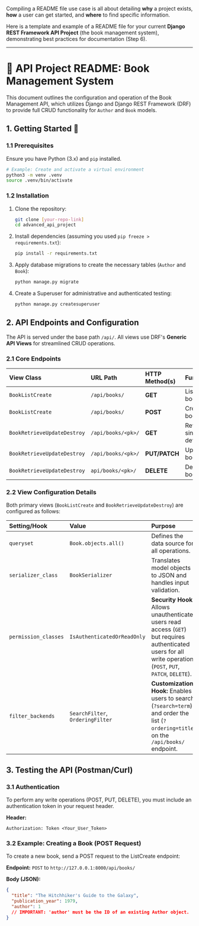 Compiling a README file use case is all about detailing **why** a project exists, **how** a user can get started, and **where** to find specific information.

Here is a template and example of a README file for your current **Django REST Framework API Project** (the book management system), demonstrating best practices for documentation (Step 6).

---

# 📖 API Project README: Book Management System

This document outlines the configuration and operation of the Book Management API, which utilizes Django and Django REST Framework (DRF) to provide full CRUD functionality for `Author` and `Book` models.

## 1\. Getting Started 🚀

### 1.1 Prerequisites

Ensure you have Python (3.x) and `pip` installed.

```bash
# Example: Create and activate a virtual environment
python3 -m venv .venv
source .venv/bin/activate
```

### 1.2 Installation

1.  Clone the repository:
    ```bash
    git clone [your-repo-link]
    cd advanced_api_project
    ```
2.  Install dependencies (assuming you used `pip freeze > requirements.txt`):
    ```bash
    pip install -r requirements.txt
    ```
3.  Apply database migrations to create the necessary tables (`Author` and `Book`):
    ```bash
    python manage.py migrate
    ```
4.  Create a Superuser for administrative and authenticated testing:
    ```bash
    python manage.py createsuperuser
    ```

## 2\. API Endpoints and Configuration

The API is served under the base path `/api/`. All views use DRF's **Generic API Views** for streamlined CRUD operations.

### 2.1 Core Endpoints

| View Class                  | URL Path           | HTTP Method(s) | Functionality                  | Authentication Required |
| :-------------------------- | :----------------- | :------------- | :----------------------------- | :---------------------- |
| `BookListCreate`            | `/api/books/`      | **GET**        | List all books.                | No                      |
| `BookListCreate`            | `/api/books/`      | **POST**       | Create a new book.             | Yes (Authenticated)     |
| `BookRetrieveUpdateDestroy` | `/api/books/<pk>/` | **GET**        | Retrieve a single book detail. | No                      |
| `BookRetrieveUpdateDestroy` | `/api/books/<pk>/` | **PUT/PATCH**  | Update a book.                 | Yes (Authenticated)     |
| `BookRetrieveUpdateDestroy` | `api/books/<pk>/`  | **DELETE**     | Delete a book.                 | Yes (Authenticated)     |

### 2.2 View Configuration Details

Both primary views (`BookListCreate` and `BookRetrieveUpdateDestroy`) are configured as follows:

| Setting/Hook         | Value                            | Purpose                                                                                                                                                           |
| :------------------- | :------------------------------- | :---------------------------------------------------------------------------------------------------------------------------------------------------------------- |
| `queryset`           | `Book.objects.all()`             | Defines the data source for all operations.                                                                                                                       |
| `serializer_class`   | `BookSerializer`                 | Translates model objects to JSON and handles input validation.                                                                                                    |
| `permission_classes` | `IsAuthenticatedOrReadOnly`      | **Security Hook:** Allows unauthenticated users read access (`GET`) but requires authenticated users for all write operations (`POST`, `PUT`, `PATCH`, `DELETE`). |
| `filter_backends`    | `SearchFilter`, `OrderingFilter` | **Customization Hook:** Enables users to search (`?search=term`) and order the list (`?ordering=title`) on the `/api/books/` endpoint.                            |

## 3\. Testing the API (Postman/Curl)

### 3.1 Authentication

To perform any write operations (POST, PUT, DELETE), you must include an authentication token in your request header.

**Header:**

```
Authorization: Token <Your_User_Token>
```

### 3.2 Example: Creating a Book (POST Request)

To create a new book, send a POST request to the ListCreate endpoint:

**Endpoint:** `POST` to `http://127.0.0.1:8000/api/books/`

**Body (JSON):**

```json
{
  "title": "The Hitchhiker's Guide to the Galaxy",
  "publication_year": 1979,
  "author": 1
  // IMPORTANT: 'author' must be the ID of an existing Author object.
}
```
